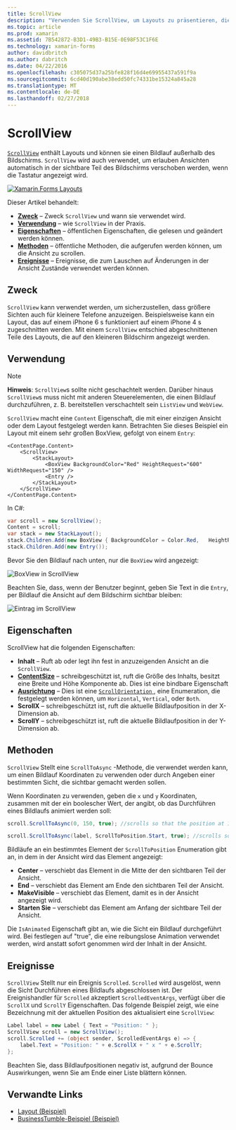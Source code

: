 ```yaml
---
title: ScrollView
description: "Verwenden Sie ScrollView, um Layouts zu präsentieren, die nicht auf einem Bildschirm passen und Inhalt für die Tastatur Platz zu machen."
ms.topic: article
ms.prod: xamarin
ms.assetid: 7B542872-B3D1-49B3-B15E-0E98F53C1F6E
ms.technology: xamarin-forms
author: davidbritch
ms.author: dabritch
ms.date: 04/22/2016
ms.openlocfilehash: c305075d37a25bfe828f16d4e69955437a591f9a
ms.sourcegitcommit: 6cd40d190abe38edd50fc74331be15324a845a28
ms.translationtype: MT
ms.contentlocale: de-DE
ms.lasthandoff: 02/27/2018
---
```

# <a name="scrollview"></a>ScrollView

[`ScrollView`](https://developer.xamarin.com/api/type/Xamarin.Forms.ScrollView/) enthält Layouts und können sie einen Bildlauf außerhalb des Bildschirms. `ScrollView` wird auch verwendet, um erlauben Ansichten automatisch in der sichtbare Teil des Bildschirms verschoben werden, wenn die Tastatur angezeigt wird.

[ ![](scroll-view-images/layouts-sml.png "Xamarin.Forms Layouts")](scroll-view-images/layouts.png "Xamarin.Forms Layouts")

Dieser Artikel behandelt:

- **[Zweck](#Purpose)**  &ndash; Zweck `ScrollView` und wann sie verwendet wird.
- **[Verwendung](#Usage)**  &ndash; wie `ScrollView` in der Praxis.
- **[Eigenschaften](#Properties)**  &ndash; öffentlichen Eigenschaften, die gelesen und geändert werden können.
- **[Methoden](#Methods)**  &ndash; öffentliche Methoden, die aufgerufen werden können, um die Ansicht zu scrollen.
- **[Ereignisse](#Events)**  &ndash; Ereignisse, die zum Lauschen auf Änderungen in der Ansicht Zustände verwendet werden können.

## <a name="purpose"></a>Zweck

`ScrollView` kann verwendet werden, um sicherzustellen, dass größere Sichten auch für kleinere Telefone anzuzeigen. Beispielsweise kann ein Layout, das auf einem iPhone 6 s funktioniert auf einem iPhone 4 s zugeschnitten werden. Mit einem `ScrollView` entschied abgeschnittenen Teile des Layouts, die auf den kleineren Bildschirm angezeigt werden.

## <a name="usage"></a>Verwendung

> [!NOTE]
> **Hinweis**: `ScrollView`s sollte nicht geschachtelt werden. Darüber hinaus `ScrollView`s muss nicht mit anderen Steuerelementen, die einen Bildlauf durchzuführen, z. B. bereitstellen verschachtelt sein `ListView` und `WebView`.

`ScrollView` macht eine `Content` Eigenschaft, die mit einer einzigen Ansicht oder dem Layout festgelegt werden kann. Betrachten Sie dieses Beispiel ein Layout mit einem sehr großen BoxView, gefolgt von einem `Entry`:

```xaml
<ContentPage.Content>
    <ScrollView>
        <StackLayout>
            <BoxView BackgroundColor="Red" HeightRequest="600" WidthRequest="150" />
            <Entry />
        </StackLayout>
    </ScrollView>
</ContentPage.Content>
```

In C#:

```csharp
var scroll = new ScrollView();
Content = scroll;
var stack = new StackLayout();
stack.Children.Add(new BoxView { BackgroundColor = Color.Red,   HeightRequest = 600, WidthRequest = 600 });
stack.Children.Add(new Entry());
```

Bevor Sie den Bildlauf nach unten, nur die `BoxView` wird angezeigt:

![](scroll-view-images/scroll-start.png "BoxView in ScrollView")

Beachten Sie, dass, wenn der Benutzer beginnt, geben Sie Text in die `Entry`, per Bildlauf die Ansicht auf dem Bildschirm sichtbar bleiben:

![](scroll-view-images/scroll-end.png "Eintrag im ScrollView")

## <a name="properties"></a>Eigenschaften

ScrollView hat die folgenden Eigenschaften:

- **Inhalt** &ndash; Ruft ab oder legt ihn fest in anzuzeigenden Ansicht an die `ScrollView`.
- **[ContentSize](https://developer.xamarin.com/api/type/Xamarin.Forms.Size/)**  &ndash; schreibgeschützt ist, ruft die Größe des Inhalts, besitzt eine Breite und Höhe Komponente ab. Dies ist eine bindbare Eigenschaft
- **[Ausrichtung](https://developer.xamarin.com/api/type/Xamarin.Forms.ScrollOrientation/)**  &ndash; Dies ist eine [ `ScrollOrientation` ](https://developer.xamarin.com/api/type/Xamarin.Forms.ScrollOrientation/), eine Enumeration, die festgelegt werden können, um `Horizontal`, `Vertical`, oder `Both`.
- **ScrollX** &ndash; schreibgeschützt ist, ruft die aktuelle Bildlaufposition in der X-Dimension ab.
- **ScrollY** &ndash; schreibgeschützt ist, ruft die aktuelle Bildlaufposition in der Y-Dimension ab.

## <a name="methods"></a>Methoden

`ScrollView` Stellt eine `ScrollToAsync` -Methode, die verwendet werden kann, um einen Bildlauf Koordinaten zu verwenden oder durch Angeben einer bestimmten Sicht, die sichtbar gemacht werden sollen.

Wenn Koordinaten zu verwenden, geben die `x` und `y` Koordinaten, zusammen mit der ein boolescher Wert, der angibt, ob das Durchführen eines Bildlaufs animiert werden soll:

```csharp
scroll.ScrollToAsync(0, 150, true); //scrolls so that the position at 150px from the top is visible

scroll.ScrollToAsync(label, ScrollToPosition.Start, true); //scrolls so that the label is at the start of the list
```

Bildläufe an ein bestimmtes Element der `ScrollToPosition` Enumeration gibt an, in dem in der Ansicht wird das Element angezeigt:

- **Center** &ndash; verschiebt das Element in die Mitte der den sichtbaren Teil der Ansicht.
- **End** &ndash; verschiebt das Element am Ende den sichtbaren Teil der Ansicht.
- **MakeVisible** &ndash; verschiebt das Element, damit es in der Ansicht angezeigt wird.
- **Starten Sie** &ndash; verschiebt das Element am Anfang der sichtbare Teil der Ansicht.

Die `IsAnimated` Eigenschaft gibt an, wie die Sicht ein Bildlauf durchgeführt wird. Bei festlegen auf "true", die eine reibungslose Animation verwendet werden, wird anstatt sofort genommen wird der Inhalt in der Ansicht.

## <a name="events"></a>Ereignisse

`ScrollView` Stellt nur ein Ereignis `Scrolled`. `Scrolled` wird ausgelöst, wenn die Sicht Durchführen eines Bildlaufs abgeschlossen ist. Der Ereignishandler für `Scrolled` akzeptiert `ScrolledEventArgs`, verfügt über die `ScrollX` und `ScrollY` Eigenschaften. Das folgende Beispiel zeigt, wie eine Bezeichnung mit der aktuellen Position des aktualisiert eine `ScrollView`:

```csharp
Label label = new Label { Text = "Position: " };
ScrollView scroll = new ScrollView();
scroll.Scrolled += (object sender, ScrolledEventArgs e) => {
    label.Text = "Position: " + e.ScrollX + " x " + e.ScrollY;
};
```

Beachten Sie, dass Bildlaufpositionen negativ ist, aufgrund der Bounce Auswirkungen, wenn Sie am Ende einer Liste blättern können.


## <a name="related-links"></a>Verwandte Links

- [Layout (Beispiel)](https://developer.xamarin.com/samples/xamarin-forms/UserInterface/Layout/)
- [BusinessTumble-Beispiel (Beispiel)](https://developer.xamarin.com/samples/xamarin-forms/UserInterface/BusinessTumble/)
